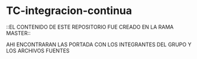 # TC-integracion-continua

::EL CONTENIDO DE ESTE REPOSITORIO FUE CREADO EN LA RAMA MASTER::

AHI ENCONTRARAN LAS PORTADA CON LOS INTEGRANTES DEL GRUPO Y LOS ARCHIVOS FUENTES

